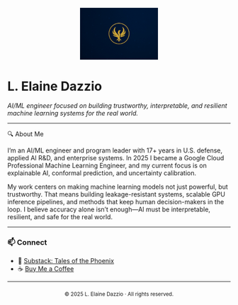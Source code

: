 <!-- Banner -->
<p align="center">
  <img src="ChatGPT Image Aug 9, 2025, 09_32_30 PM.jpg" alt="Phoenix Banner" width="35%">
</p>

# L. Elaine Dazzio

*AI/ML engineer focused on building trustworthy, interpretable, and resilient machine learning systems for the real world.*

---
🔍 About Me

I’m an AI/ML engineer and program leader with 17+ years in U.S. defense, applied AI R&D, and enterprise systems. In 2025 I became a Google Cloud Professional Machine Learning Engineer, and my current focus is on explainable AI, conformal prediction, and uncertainty calibration.

My work centers on making machine learning models not just powerful, but trustworthy. That means building leakage-resistant systems, scalable GPU inference pipelines, and methods that keep human decision-makers in the loop. I believe accuracy alone isn’t enough—AI must be interpretable, resilient, and safe for the real world.

---

### 📫 Connect
- 📰 [Substack: Tales of the Phoenix](https://talesofthephoenix.substack.com/)  
- ☕ [Buy Me a Coffee](https://www.buymeacoffee.com/ledazzio)

---

<p align="center">
  <sub>© 2025 L. Elaine Dazzio · All rights reserved.</sub>
</p>


